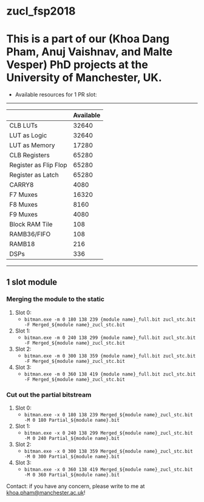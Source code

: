 # zucl_fsp2018
# This is a part of our (Khoa Dang Pham, Anuj Vaishnav, and Malte Vesper) PhD projects at the University of Manchester, UK.

* Available resources for 1 PR slot:
-----------------------------------
|						|Available|
|-----------------------|---------|
|CLB LUTs				|32640    |
|LUT as Logic			|32640    |
|LUT as Memory			|17280    |
|CLB Registers			|65280    |
|Register as Flip Flop	|65280    |
|Register as Latch		|65280    |
|CARRY8					|4080     |
|F7 Muxes				|16320    |
|F8 Muxes				|8160     |
|F9 Muxes				|4080     |
|Block RAM Tile			|108      |
|RAMB36/FIFO			|108      |
|RAMB18					|216      |
|DSPs					|336      |
-----------------------------------

## 1 slot module
### Merging the module to the static
1. Slot 0:
	- `bitman.exe -m 0 180 138 239 {module name}_full.bit zucl_stc.bit -F Merged_${module name}_zucl_stc.bit`
2. Slot 1:
	- `bitman.exe -m 0 240 138 299 {module name}_full.bit zucl_stc.bit -F Merged_${module name}_zucl_stc.bit`
3. Slot 2:
	- `bitman.exe -m 0 300 138 359 {module name}_full.bit zucl_stc.bit -F Merged_${module name}_zucl_stc.bit`
4. Slot 3:
	- `bitman.exe -m 0 360 138 419 {module name}_full.bit zucl_stc.bit -F Merged_${module name}_zucl_stc.bit`

### Cut out the partial bitstream
1. Slot 0:
	- `bitman.exe -x 0 180 138 239 Merged_${module name}_zucl_stc.bit -M 0 180 Partial_${module name}.bit`
2. Slot 1:
	- `bitman.exe -x 0 240 138 299 Merged_${module name}_zucl_stc.bit -M 0 240 Partial_${module name}.bit`
3. Slot 2:
	- `bitman.exe -x 0 300 138 359 Merged_${module name}_zucl_stc.bit -M 0 300 Partial_${module name}.bit`
4. Slot 3:
	- `bitman.exe -x 0 360 138 419 Merged_${module name}_zucl_stc.bit -M 0 360 Partial_${module name}.bit`



Contact: if you have any concern, please write to me at khoa.pham@manchester.ac.uk!
